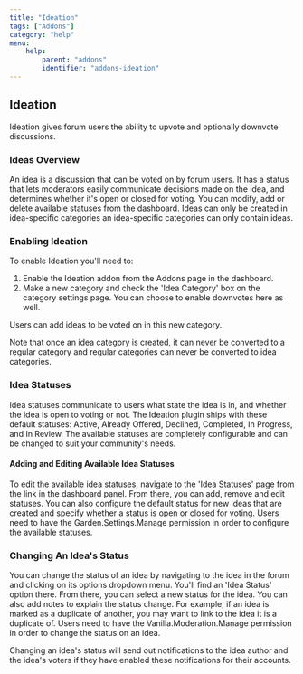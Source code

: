```yaml
---
title: "Ideation"
tags: ["Addons"]
category: "help"
menu:
    help:
        parent: "addons"
        identifier: "addons-ideation"
---
```


## Ideation

Ideation gives forum users the ability to upvote and optionally downvote discussions.

### Ideas Overview

An idea is a discussion that can be voted on by forum users. It has a status that lets moderators easily communicate decisions made on the idea, and determines whether it's open or closed for voting. You can modify, add or delete available statuses from the dashboard. Ideas can only be created in idea-specific categories an idea-specific categories can only contain ideas.

### Enabling Ideation

To enable Ideation you'll need to:

1. Enable the Ideation addon from the Addons page in the dashboard.
2. Make a new category and check the 'Idea Category' box on the category settings page. You can choose to enable downvotes here as well.

Users can add ideas to be voted on in this new category.

Note that once an idea category is created, it can never be converted to a regular category and regular categories can never be converted to idea categories.

### Idea Statuses

Idea statuses communicate to users what state the idea is in, and whether the idea is open to voting or not. The Ideation plugin ships with these default statuses: Active, Already Offered, Declined, Completed, In Progress, and In Review. The available statuses are completely configurable and can be changed to suit your community's needs.

#### Adding and Editing Available Idea Statuses

To edit the available idea statuses, navigate to the 'Idea Statuses' page from the link in the dashboard panel. From there, you can add, remove and edit statuses. You can also configure the default status for new ideas that are created and specify whether a status is open or closed for voting. Users need to have the Garden.Settings.Manage permission in order to configure the available statuses.

### Changing An Idea's Status

You can change the status of an idea by navigating to the idea in the forum and clicking on its options dropdown menu. You'll find an 'Idea Status' option there. From there, you can select a new status for the idea. You can also add notes to explain the status change. For example, if an idea is marked as a duplicate of another, you may want to link to the idea it is a duplicate of. Users need to have the Vanilla.Moderation.Manage permission in order to change the status on an idea.

Changing an idea's status will send out notifications to the idea author and the idea's voters if they have enabled these notifications for their accounts.
